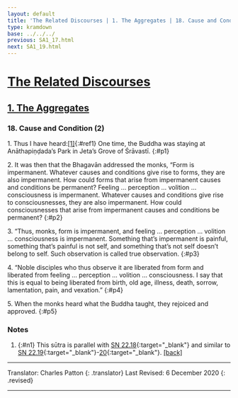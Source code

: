 ```yaml
---
layout: default
title: 'The Related Discourses | 1. The Aggregates | 18. Cause and Condition (2)'
type: kramdown
base: ../../../
previous: SA1_17.html
next: SA1_19.html
---
```


# [The Related Discourses](../index.html)
## [1. The Aggregates](index.html)
### 18. Cause and Condition (2)

1\. Thus I have heard:[\[1\]](#n1){:#ref1} One time, the Buddha was staying at Anāthapiṇḍada’s Park in Jeta’s Grove of Śrāvastī.
{:#p1}

2\. It was then that the Bhagavān addressed the monks, “Form is impermanent. Whatever causes and conditions give rise to forms, they are also impermanent. How could forms that arise from impermanent causes and conditions be permanent? Feeling … perception … volition … consciousness is impermanent. Whatever causes and conditions give rise to consciousnesses, they are also impermanent. How could consciousnesses that arise from impermanent causes and conditions be permanent?
{:#p2}

3\. “Thus, monks, form is impermanent, and feeling … perception … volition … consciousness is impermanent. Something that’s impermanent is painful, something that’s painful is not self, and something that’s not self doesn’t belong to self. Such observation is called true observation.
{:#p3}

4\. “Noble disciples who thus observe it are liberated from form and liberated from feeling … perception … volition … consciousness. I say that this is equal to being liberated from birth, old age, illness, death, sorrow, lamentation, pain, and vexation.”
{:#p4}

5\. When the monks heard what the Buddha taught, they rejoiced and approved.
{:#p5}

### Notes
1. {:#n1} This sūtra is parallel with [SN 22.18](https://suttacentral.net/sn22.18){:target="_blank"} and similar to [SN 22.19](https://suttacentral.net/sn22.19){:target="_blank"}-[20](https://suttacentral.net/sn22.20){:target="_blank"}. [\[back\]](#ref1)

---

Translator: Charles Patton
{: .translator}
Last Revised: 6 December 2020
{: .revised}

---
